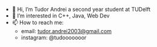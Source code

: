 - 👋 Hi, I’m Tudor Andrei a second year student at TUDelft
- 👀 I’m interested in C++, Java, Web Dev 
- 📫 How to reach me: 
     - email: tudor.andrei2003@gmail.com
     - instagram: @tudooooooor 

<!---
tdrAndrei/tdrAndrei is a ✨ special ✨ repository because its `README.md` (this file) appears on your GitHub profile.
You can click the Preview link to take a look at your changes.
--->
